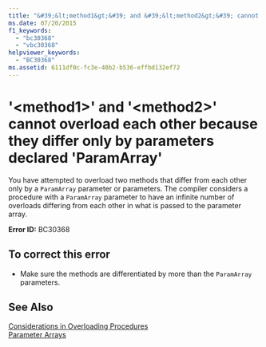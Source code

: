 ```yaml
---
title: "&#39;&lt;method1&gt;&#39; and &#39;&lt;method2&gt;&#39; cannot overload each other because they differ only by parameters declared &#39;ParamArray&#39;"
ms.date: 07/20/2015
f1_keywords: 
  - "bc30368"
  - "vbc30368"
helpviewer_keywords: 
  - "BC30368"
ms.assetid: 6111df0c-fc3e-40b2-b536-effbd132ef72
---
```

# &#39;&lt;method1&gt;&#39; and &#39;&lt;method2&gt;&#39; cannot overload each other because they differ only by parameters declared &#39;ParamArray&#39;
You have attempted to overload two methods that differ from each other only by a `ParamArray` parameter or parameters. The compiler considers a procedure with a `ParamArray` parameter to have an infinite number of overloads differing from each other in what is passed to the parameter array.  
  
 **Error ID:** BC30368  
  
## To correct this error  
  
-   Make sure the methods are differentiated by more than the `ParamArray` parameters.  
  
## See Also  
 [Considerations in Overloading Procedures](../../visual-basic/programming-guide/language-features/procedures/considerations-in-overloading-procedures.md)  
 [Parameter Arrays](../../visual-basic/programming-guide/language-features/procedures/parameter-arrays.md)
